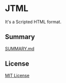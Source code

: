 # JTML
It's a Scripted HTML format.

## Summary
[SUMMARY.md](SUMMARY.md)

## License
[MIT License](LICENSE)